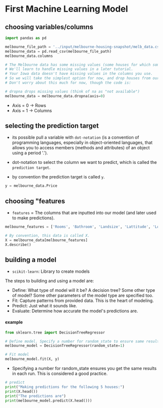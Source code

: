 # First Machine Learning Model

## choosing variables/columns

```python
import pandas as pd

melbourne_file_path = '../input/melbourne-housing-snapshot/melb_data.csv'
melbourne_data = pd.read_csv(melbourne_file_path) 
melbourne_data.columns
```

```python
# The Melbourne data has some missing values (some houses for which some variables weren't recorded.)
# We'll learn to handle missing values in a later tutorial.  
# Your Iowa data doesn't have missing values in the columns you use. 
# So we will take the simplest option for now, and drop houses from our data. 
# Don't worry about this much for now, though the code is:

# dropna drops missing values (think of na as "not available")
melbourne_data = melbourne_data.dropna(axis=0)
```

- Axis = 0 -> Rows
- Axis = 1 -> Columns

## selecting the prediction target
- its possible pull a variable with `dot-notation` (is a convention of programming languages, especially in object-oriented languages, that allows you to access members (methods and attributes) of an object using a period '.').

- dot-notation to select the column we want to predict, which is called the `prediction target`.
- by convention the prediction target is called `y`.

```python
y = melbourne_data.Price
```

## choosing "features
- `features` = The columns that are inputted into our model (and later used to make predictions).

```python
melbourne_features = ['Rooms', 'Bathroom', 'Landsize', 'Lattitude', 'Longtitude']

# By convention, this data is called X.
X = melbourne_data[melbourne_features]
X.describe()
```

## building a model
- `scikit-learn`: Library to create models

The steps to building and using a model are:

- Define: What type of model will it be? A decision tree? Some other type of model? Some other parameters of the model type are specified too.
- Fit: Capture patterns from provided data. This is the heart of modeling.
- Predict: Just what it sounds like.
- Evaluate: Determine how accurate the model's predictions are.

#### example
```python
from sklearn.tree import DecisionTreeRegressor

# Define model. Specify a number for random_state to ensure same results each run
melbourne_model = DecisionTreeRegressor(random_state=1)

# Fit model
melbourne_model.fit(X, y)
```

- Specifying a number for random_state ensures you get the same results in each run. This is considered a good practice. 

```python
# predict
print("Making predictions for the following 5 houses:")
print(X.head())
print("The predictions are")
print(melbourne_model.predict(X.head()))
```